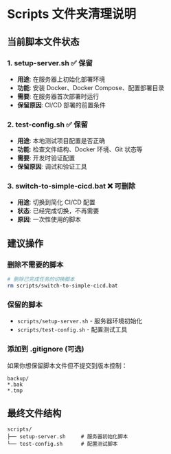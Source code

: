 # Scripts 文件夹清理说明

## 当前脚本文件状态

### 1. setup-server.sh ✅ **保留**
- **用途**: 在服务器上初始化部署环境
- **功能**: 安装 Docker、Docker Compose、配置部署目录
- **需要**: 在服务器首次部署时运行
- **保留原因**: CI/CD 部署的前置条件

### 2. test-config.sh ✅ **保留**
- **用途**: 本地测试项目配置是否正确
- **功能**: 检查文件结构、Docker 环境、Git 状态等
- **需要**: 开发时验证配置
- **保留原因**: 调试和验证工具

### 3. switch-to-simple-cicd.bat ❌ **可删除**
- **用途**: 切换到简化 CI/CD 配置
- **状态**: 已经完成切换，不再需要
- **原因**: 一次性使用的脚本

## 建议操作

### 删除不需要的脚本
```bash
# 删除已完成任务的切换脚本
rm scripts/switch-to-simple-cicd.bat
```

### 保留的脚本
- `scripts/setup-server.sh` - 服务器环境初始化
- `scripts/test-config.sh` - 配置测试工具

### 添加到 .gitignore (可选)
如果你想保留脚本文件但不提交到版本控制：
```
backup/
*.bak
*.tmp
```

## 最终文件结构

```
scripts/
├── setup-server.sh     # 服务器初始化脚本
└── test-config.sh      # 配置测试脚本
```
